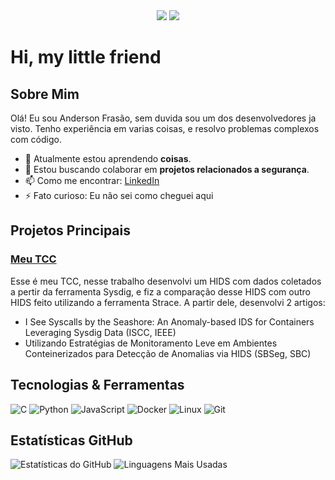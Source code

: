 <div align="center">
  <img src="https://github-readme-stats.vercel.app/api?username=Carmofrasao&layout=compact&show_icons=true&include_all_commits=true&theme=transparent" />

  <img src="https://github-readme-stats.vercel.app/api/top-langs/?username=Carmofrasao&layout=compact&langs_count=8&theme=transparent"/>
</div>

# Hi, my little friend

## Sobre Mim

Olá! Eu sou Anderson Frasão, sem duvida sou um dos desenvolvedores ja visto. Tenho experiência em varias coisas, e resolvo problemas complexos com código.

- 🌱 Atualmente estou aprendendo **coisas**.
- 👯 Estou buscando colaborar em **projetos relacionados a segurança**.
- 📫 Como me encontrar: [LinkedIn](https://www.linkedin.com/in/anderson-fras%C3%A3o-614753202/)
- ⚡ Fato curioso: Eu não sei como cheguei aqui

## Projetos Principais

### [Meu TCC](https://github.com/Carmofrasao/TCC)
Esse é meu TCC, nesse trabalho desenvolvi um HIDS com dados coletados a pertir da ferramenta Sysdig, e fiz a comparação desse HIDS com outro HIDS feito utilizando a ferramenta Strace.
A partir dele, desenvolvi 2 artigos:

- I See Syscalls by the Seashore: An Anomaly-based IDS for Containers Leveraging Sysdig Data (ISCC, IEEE)
- Utilizando Estratégias de Monitoramento Leve em Ambientes Conteinerizados para Detecção de Anomalias via HIDS (SBSeg, SBC)

## Tecnologias & Ferramentas

![C](https://img.shields.io/badge/-Python-3776AB?style=flat&logo=c&logoColor=white)
![Python](https://img.shields.io/badge/-Python-3776AB?style=flat&logo=python&logoColor=white)
![JavaScript](https://img.shields.io/badge/-JavaScript-F7DF1E?style=flat&logo=javascript&logoColor=black)
![Docker](https://img.shields.io/badge/-Docker-2496ED?style=flat&logo=docker&logoColor=white)
![Linux](https://img.shields.io/badge/-Linux-FCC624?style=flat&logo=linux&logoColor=black)
![Git](https://img.shields.io/badge/-Git-F05032?style=flat&logo=git&logoColor=white)

## Estatísticas GitHub

<p align="left">
<img src="https://github-readme-stats.vercel.app/api?username=Carmofrasao&show_icons=true&theme=radical" alt="Estatísticas do GitHub" />
<img src="https://github-readme-stats.vercel.app/api/top-langs/?username=Carmofrasao&layout=compact&theme=radical" alt="Linguagens Mais Usadas" />
</p>
